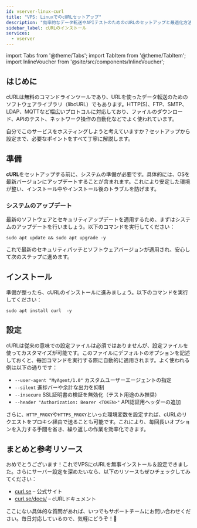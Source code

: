 ```yaml
---
id: vserver-linux-curl
title: "VPS: LinuxでのcURLセットアップ"
description: "効率的なデータ転送やAPIテストのためのcURLのセットアップと最適化方法をチェック → 今すぐ詳しく見る"
sidebar_label: cURLのインストール
services:
  - vserver
---
```


import Tabs from '@theme/Tabs';
import TabItem from '@theme/TabItem';
import InlineVoucher from '@site/src/components/InlineVoucher';

## はじめに

cURLは無料のコマンドラインツールであり、URLを使ったデータ転送のためのソフトウェアライブラリ（libcURL）でもあります。HTTP(S)、FTP、SMTP、LDAP、MQTTなど幅広いプロトコルに対応しており、ファイルのダウンロード、APIのテスト、ネットワーク操作の自動化などでよく使われています。

自分でこのサービスをホスティングしようと考えていますか？セットアップから設定まで、必要なポイントをすべて丁寧に解説します。

<InlineVoucher />

## 準備

**cURL**をセットアップする前に、システムの準備が必要です。具体的には、OSを最新バージョンにアップデートすることが含まれます。これにより安定した環境が整い、インストール中やインストール後のトラブルを防げます。

### システムのアップデート
最新のソフトウェアとセキュリティアップデートを適用するため、まずはシステムのアップデートを行いましょう。以下のコマンドを実行してください：

```
sudo apt update && sudo apt upgrade -y
```
これで最新のセキュリティパッチとソフトウェアバージョンが適用され、安心して次のステップに進めます。

## インストール

準備が整ったら、cURLのインストールに進みましょう。以下のコマンドを実行してください：

```console
sudo apt install curl  -y
```

## 設定

cURLは従来の意味での設定ファイルは必須ではありませんが、設定ファイルを使ってカスタマイズが可能です。このファイルにデフォルトのオプションを記述しておくと、毎回コマンドを実行する際に自動的に適用されます。よく使われる例は以下の通りです：

- `--user-agent "MyAgent/1.0"` カスタムユーザーエージェントの指定  
- `--silent` 進捗バーや余計な出力を抑制  
- `--insecure` SSL証明書の検証を無効化（テスト用途のみ推奨）  
- `--header "Authorization: Bearer <TOKEN>"` API認証用ヘッダーの追加  

さらに、`HTTP_PROXY`や`HTTPS_PROXY`といった環境変数を設定すれば、cURLのリクエストをプロキシ経由で送ることも可能です。これにより、毎回長いオプションを入力する手間を省き、繰り返しの作業を効率化できます。

## まとめと参考リソース

おめでとうございます！これでVPSにcURLを無事インストール＆設定できました。さらにサーバー設定を深めたいなら、以下のリソースもぜひチェックしてみてください：

- [curl.se](https://curl.se/) – 公式サイト
- [curl.se/docs/](https://curl.se/docs/) – cURLドキュメント

ここにない具体的な質問があれば、いつでもサポートチームにお問い合わせください。毎日対応しているので、気軽にどうぞ！🙂

<InlineVoucher />